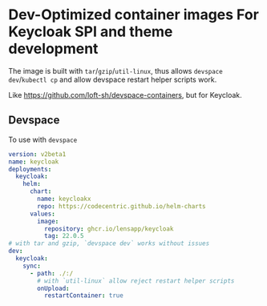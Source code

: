 # Dev-Optimized container images For Keycloak SPI and theme development
The image is built with `tar`/`gzip`/`util-linux`, thus allows `devspace dev`/`kubectl cp` and allow devspace restart helper scripts work.

Like https://github.com/loft-sh/devspace-containers, but for Keycloak.

## Devspace

To use with `devspace`

```yaml
version: v2beta1
name: keycloak
deployments:
  keycloak:
    helm:
      chart:
        name: keycloakx
        repo: https://codecentric.github.io/helm-charts
      values:
        image:
          repository: ghcr.io/lensapp/keycloak
          tag: 22.0.5
# with tar and gzip, `devspace dev` works without issues
dev:
  keycloak:
    sync:
      - path: ./:/
        # with `util-linux` allow reject restart helper scripts
        onUpload:
          restartContainer: true
```
